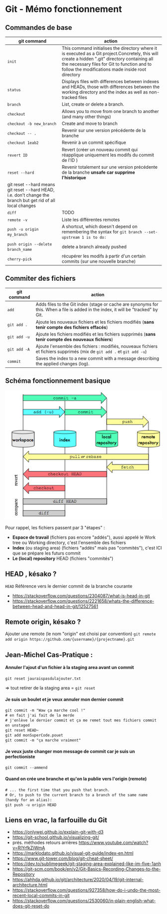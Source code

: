 # Git - Mémo fonctionnement

## Commandes de base 

|git command|action|
|-----------------------------|--------------|
|`init`|This command initialises the directory where it is executed as a Git project.Concretely, this will create a hidden ".git" directory containing all the necessary files for Git to function and to follow the modifications made inside root directory|
|`status`|Displays files with differences between indexes and HEADs, those with differences between the working directory and the index as well as non-tracked files|
|`branch`|List, create or delete a branch.|
|`checkout` |Allows you to move from one branch to another (and many other things)|
|`checkout -b new_branch`   | Create and move to branch|
| `checkout -- .` | Revenir sur une version précédente de la branche|
|`checkout 1eab2` | Revenir à un commit spécifique|
|`revert ID`| Revert (créer un nouveau commit qui réapplique uniquement les modifs du commit de l'ID )|
|`reset --hard` | Revenir totalement sur une version précédente de la branche **unsafe car supprime l'historique** 
git reset --hard means git reset --hard HEAD, i.e. don't change the branch but get rid of all local changes |
|`diff`|TODO|
|`remote -v`| Liste les différentes remotes|
|`push -u origin my_branch`|A shortcut, which doesn't depend on remembering the syntax for `git branch --set-upstream 1 is to do:`
|`push origin --delete branch_name`| delete a branch already pushed|
|`cherry-pick`| récupérer les modifs à partir d'un certain commits (sur une nouvelle branche)|

## Commiter des fichiers

|git command|action|
|-----------------------------|--------------|
|`add`|Adds files to the Git index (stage or cache are synonyms for this. When a file is added in the index, it will be "tracked" by Git.|
|`git add .` | Ajoute les nouveaux fichiers et les fichiers modifiés (**sans tenir compte des fichiers effacés**) |
|`git add -u`| Ajoute les fichiers modifiés et les fichiers supprimés  (**sans tenir compte des nouveaux fichiers**)|
|`git add -A`| Ajoute l'ensemble des fichiers : modifiés, nouveaux fichiers et fichiers supprimés (mix de `git add .` et `git add -u`)| 
|`commit`| Saves the index to a new commit with a message describing the applied changes (log).|

## Schéma fonctionnement basique

![Git](git_workflow.png)

Pour rappel, les fichiers passent par 3 "étapes" :

- **Espace de travail** (fichiers pas encore "addés"), aussi appelé le Work tree ou Working directory, c'est l'ensemble des fichiers 
- **Index** (ou staging area) (fichiers "addés" mais pas "commités"), c'est ICI que se prépare les futurs commit
- **Le (local) repository** HEAD (fichiers "commités")

## HEAD , késako ?
`HEAD`
Référence vers le dernier commit de la branche courante

* https://stackoverflow.com/questions/2304087/what-is-head-in-git
* https://stackoverflow.com/questions/2221658/whats-the-difference-between-head-and-head-in-git/12527561

## Remote origin, késako ?
Ajouter une remote (le nom "origin" est choisi par convention)
`git remote add origin https://github.com/{username}/{projectname}.git`


## Jean-Michel Cas-Pratique : 

#### Annuler l'ajout d'un fichier à la staging area avant un commit
```
git reset jauraispasdulajouter.txt 
```
=> tout retirer de la staging area = `git reset`

#### Je suis un boulet et je veux annuler mon dernier commit 

```
git commit -m "Waw ça marche cool !"
# en fait j'ai fait de la merde 
# j'enlève le dernier commit et ça me remet tout mes fichiers commit en unstaged
git reset HEAD~
git add monSuperCode.pouet
git commit -m "ça marche vraiment"
```

#### Je veux juste changer mon message de commit car je suis un perfectioniste
```
git commit --ammend
```

#### Quand on crée une branche et qu'on la publie vers l'origin (remote)

```
# ... the first time that you push that branch. 
# Or, to push to the current branch to a branch of the same name (handy for an alias):
git push -u origin HEAD
```

## Liens en vrac, la farfouille du Git
* https://onlywei.github.io/explain-git-with-d3
* https://git-school.github.io/visualizing-git/
* prés. méthodes retours arrières https://www.youtube.com/watch?v=RIYrfkZjWmA
* https://marklodato.github.io/visual-git-guide/index-en.html
* https://www.git-tower.com/blog/git-cheat-sheet/
* https://dev.to/sublimegeek/git-staging-area-explained-like-im-five-1anh
* https://git-scm.com/book/en/v2/Git-Basics-Recording-Changes-to-the-Repository
* https://ahhda.github.io/git/architecture/2020/04/19/git-internal-architecture.html
* https://stackoverflow.com/questions/927358/how-do-i-undo-the-most-recent-local-commits-in-git
* https://stackoverflow.com/questions/2530060/in-plain-english-what-does-git-reset-do
